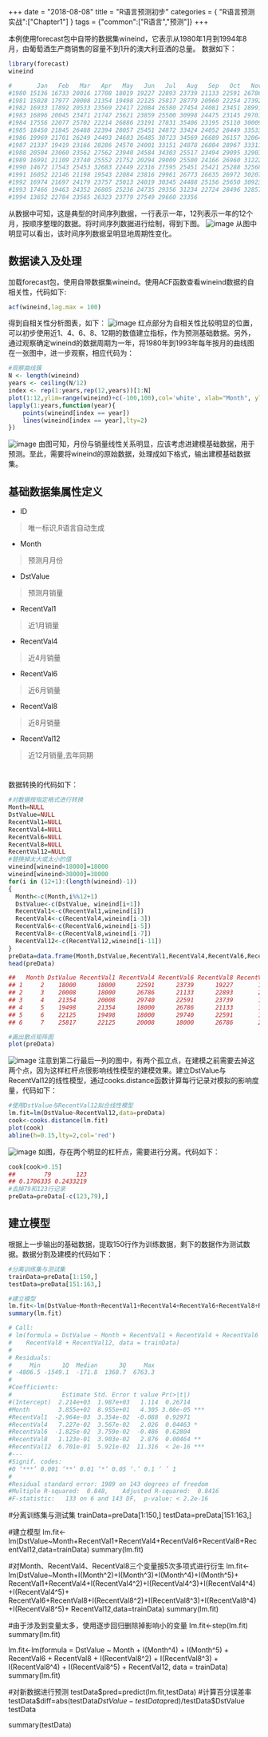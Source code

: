 +++
date = "2018-08-08"
title = "R语言预测初步"
categories = { "R语言预测实战":["Chapter1"] }
tags = {"common":["R语言","预测"]}
+++

本例使用forecast包中自带的数据集wineind，它表示从1980年1月到1994年8月，由葡萄酒生产商销售的容量不到1升的澳大利亚酒的总量。
数据如下：
```R
library(forecast)
wineind
```
```R
#       Jan   Feb   Mar   Apr   May   Jun   Jul   Aug   Sep   Oct   Nov   Dec
#1980 15136 16733 20016 17708 18019 19227 22893 23739 21133 22591 26786 29740
#1981 15028 17977 20008 21354 19498 22125 25817 28779 20960 22254 27392 29945
#1982 16933 17892 20533 23569 22417 22084 26580 27454 24081 23451 28991 31386
#1983 16896 20045 23471 21747 25621 23859 25500 30998 24475 23145 29701 34365
#1984 17556 22077 25702 22214 26886 23191 27831 35406 23195 25110 30009 36242
#1985 18450 21845 26488 22394 28057 25451 24872 33424 24052 28449 33533 37351
#1986 19969 21701 26249 24493 24603 26485 30723 34569 26689 26157 32064 38870
#1987 21337 19419 23166 28286 24570 24001 33151 24878 26804 28967 33311 40226
#1988 20504 23060 23562 27562 23940 24584 34303 25517 23494 29095 32903 34379
#1989 16991 21109 23740 25552 21752 20294 29009 25500 24166 26960 31222 38641
#1990 14672 17543 25453 32683 22449 22316 27595 25451 25421 25288 32568 35110
#1991 16052 22146 21198 19543 22084 23816 29961 26773 26635 26972 30207 38687
#1992 16974 21697 24179 23757 25013 24019 30345 24488 25156 25650 30923 37240
#1993 17466 19463 24352 26805 25236 24735 29356 31234 22724 28496 32857 37198
#1994 13652 22784 23565 26323 23779 27549 29660 23356  
```
从数据中可知，这是典型的时间序列数据，一行表示一年，12列表示一年的12个月，按顺序整理的数据。将时间序列数据进行绘制，得到下图。
![image](/images/Ts010808)
从图中明显可以看出，该时间序列数据呈明显地周期性变化。

## 数据读入及处理
加载forecast包，使用自带数据集wineind。使用ACF函数查看wineind数据的自相关性，代码如下:
```R
acf(wineind,lag.max = 100)
```
得到自相关性分析图表，如下：
![image](/images/Ts01acf0808)
红点部分为自相关性比较明显的位置，可以初步使用近1、4、6、8、12期的数值建立指标，作为预测基础数据。另外，通过观察确定wineind的数据周期为一年，将1980年到1993年每年按月的曲线图在一张图中，进一步观察，相应代码为：
```R
#观察曲线簇
N <- length(wineind)
years <- ceiling(N/12)
index <- rep(1:years,rep(12,years))[1:N]
plot(1:12,ylim=range(wineind)+c(-100,100),col='white', xlab="Month", ylab="Sales")
lapply(1:years,function(year){
    points(wineind[index == year])
    lines(wineind[index == year],lty=2)
})
```
![image](/images/Ts010343x)
由图可知，月份与销量线性关系明显，应该考虑进建模基础数据，用于预测。至此，需要将wineind的原始数据，处理成如下格式，输出建模基础数据集。

## 基础数据集属性定义
 - ID	
 > 唯一标识,R语言自动生成
 - Month	
 > 预测月月份
 - DstValue	
 > 预测月销量
 - RecentVal1	
 > 近1月销量
 - RecentVal4	
 > 近4月销量
 - RecentVal6	
 >近6月销量
 - RecentVal8	
 >近8月销量
 - RecentVal12	
 >近12月销量,去年同期
# 
数据转换的代码如下：
```R
#对数据按指定格式进行转换
Month=NULL
DstValue=NULL
RecentVal1=NULL
RecentVal4=NULL
RecentVal6=NULL
RecentVal8=NULL
RecentVal12=NULL
#替换掉太大或太小的值
wineind[wineind<18000]=18000
wineind[wineind>38000]=38000
for(i in (12+1):(length(wineind)-1))
{
  Month<-c(Month,i%%12+1)
  DstValue<-c(DstValue, wineind[i+1])
  RecentVal1<-c(RecentVal1,wineind[i])
  RecentVal4<-c(RecentVal4,wineind[i-3])
  RecentVal6<-c(RecentVal6,wineind[i-5])
  RecentVal8<-c(RecentVal8,wineind[i-7])
  RecentVal12<-c(RecentVal12,wineind[i-11])
}
preData=data.frame(Month,DstValue,RecentVal1,RecentVal4,RecentVal6,RecentVal8,RecentVal12)
head(preData)
```
```R
##   Month DstValue RecentVal1 RecentVal4 RecentVal6 RecentVal8 RecentVal12
## 1     2    18000      18000      22591      23739      19227       18000
## 2     3    20008      18000      26786      21133      22893       20016
## 3     4    21354      20008      29740      22591      23739       18000
## 4     5    19498      21354      18000      26786      21133       18019
## 5     6    22125      19498      18000      29740      22591       19227
## 6     7    25817      22125      20008      18000      26786       22893
```
```R
#画出散点矩阵图
plot(preData)
```
![image](/images/Ts03209dfsa)
注意到第二行最后一列的图中，有两个孤立点，在建模之前需要去掉这两个点，因为这样杠杆点很影响线性模型的建模效果。建立DstValue与RecentVal12的线性模型，通过cooks.distance函数计算每行记录对模拟的影响度量，代码如下：
```R
#使用DstValue与RecentVal12拟合线性模型
lm.fit=lm(DstValue~RecentVal12,data=preData)
cook<-cooks.distance(lm.fit)
plot(cook)
abline(h=0.15,lty=2,col='red')
```
![image](/images/Ts0342jkljfkldja)
如图，存在两个明显的杠杆点，需要进行分离。代码如下：
```R
cook[cook>0.15]
##        79       123 
## 0.1706335 0.2433219
#去掉79和123行记录
preData=preData[-c(123,79),]
```
## 建立模型
根据上一步输出的基础数据，提取150行作为训练数据，剩下的数据作为测试数据。数据分割及建模的代码如下：
```R
#分离训练集与测试集
trainData=preData[1:150,]
testData=preData[151:163,]

#建立模型
lm.fit<-lm(DstValue~Month+RecentVal1+RecentVal4+RecentVal6+RecentVal8+RecentVal12,data=trainData)
summary(lm.fit)
```
```R
# Call:
# lm(formula = DstValue ~ Month + RecentVal1 + RecentVal4 + RecentVal6 + 
#    RecentVal8 + RecentVal12, data = trainData)
#
# Residuals:
#     Min      1Q  Median      3Q     Max 
# -4806.5 -1549.1  -171.8  1368.7  6763.3 
#
#Coefficients:
#              Estimate Std. Error t value Pr(>|t|)    
#(Intercept)  2.214e+03  1.987e+03   1.114  0.26714    
#Month        3.855e+02  8.955e+01   4.305 3.08e-05 ***
#RecentVal1  -2.964e-03  3.354e-02  -0.088  0.92971    
#RecentVal4   7.227e-02  3.567e-02   2.026  0.04463 *  
#RecentVal6  -1.825e-02  3.759e-02  -0.486  0.62804    
#RecentVal8   1.123e-01  3.903e-02   2.876  0.00464 ** 
#RecentVal12  6.701e-01  5.921e-02  11.316  < 2e-16 ***
#---
#Signif. codes:  
#0 ‘***’ 0.001 ‘**’ 0.01 ‘*’ 0.05 ‘.’ 0.1 ‘ ’ 1
#
#Residual standard error: 1989 on 143 degrees of freedom
#Multiple R-squared:  0.848,	Adjusted R-squared:  0.8416 
#F-statistic:   133 on 6 and 143 DF,  p-value: < 2.2e-16
```









#分离训练集与测试集
trainData=preData[1:150,]
testData=preData[151:163,]

#建立模型
lm.fit<-lm(DstValue~Month+RecentVal1+RecentVal4+RecentVal6+RecentVal8+RecentVal12,data=trainData)
summary(lm.fit)

#对Month、RecentVal4、RecentVal8三个变量按5次多项式进行衍生
lm.fit<-lm(DstValue~Month+I(Month^2)+I(Month^3)+I(Month^4)+I(Month^5)+ RecentVal1+RecentVal4+I(RecentVal4^2)+I(RecentVal4^3)+I(RecentVal4^4)+I(RecentVal4^5)+ RecentVal6+RecentVal8+I(RecentVal8^2)+I(RecentVal8^3)+I(RecentVal8^4)+I(RecentVal8^5)+ RecentVal12,data=trainData)
summary(lm.fit)

#由于涉及到变量太多，使用逐步回归删除掉影响小的变量
lm.fit<-step(lm.fit)
summary(lm.fit)

lm.fit<-lm(formula = DstValue ~ Month + I(Month^4) + I(Month^5) + RecentVal6 + 
             RecentVal8 + I(RecentVal8^2) + I(RecentVal8^3) + I(RecentVal8^4) + 
             I(RecentVal8^5) + RecentVal12, data = trainData)
summary(lm.fit)

#对新数据进行预测
testData$pred=predict(lm.fit,testData)
#计算百分误差率
testData$diff=abs(testData$DstValue-testData$pred)/testData$DstValue
testData

summary(testData)